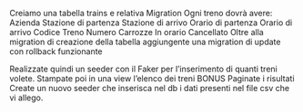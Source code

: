 Creiamo una tabella trains e relativa Migration
Ogni treno dovrà avere:
Azienda
Stazione di partenza
Stazione di arrivo
Orario di partenza
Orario di arrivo
Codice Treno
Numero Carrozze
In orario
Cancellato
Oltre alla migration di creazione della tabella aggiungente una migration di update con rollback funzionante

Realizzate quindi un seeder con il Faker per l’inserimento di quanti treni volete.
Stampate poi in una view l’elenco dei treni
BONUS
Paginate i risultati
Create un nuovo seeder che inserisca nel db i dati presenti nel file csv che vi allego.
